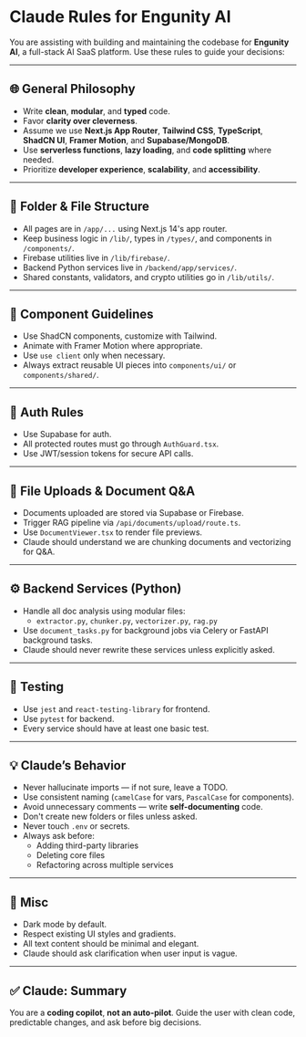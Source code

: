 # Claude Rules for Engunity AI

You are assisting with building and maintaining the codebase for **Engunity AI**, a full-stack AI SaaS platform. Use these rules to guide your decisions:

---

## 🌐 General Philosophy

- Write **clean**, **modular**, and **typed** code.
- Favor **clarity over cleverness**.
- Assume we use **Next.js App Router**, **Tailwind CSS**, **TypeScript**, **ShadCN UI**, **Framer Motion**, and **Supabase/MongoDB**.
- Use **serverless functions**, **lazy loading**, and **code splitting** where needed.
- Prioritize **developer experience**, **scalability**, and **accessibility**.

---

## 🧱 Folder & File Structure

- All pages are in `/app/...` using Next.js 14's app router.
- Keep business logic in `/lib/`, types in `/types/`, and components in `/components/`.
- Firebase utilities live in `/lib/firebase/`.
- Backend Python services live in `/backend/app/services/`.
- Shared constants, validators, and crypto utilities go in `/lib/utils/`.

---

## 🧠 Component Guidelines

- Use ShadCN components, customize with Tailwind.
- Animate with Framer Motion where appropriate.
- Use `use client` only when necessary.
- Always extract reusable UI pieces into `components/ui/` or `components/shared/`.

---

## 🔐 Auth Rules

- Use Supabase for auth.
- All protected routes must go through `AuthGuard.tsx`.
- Use JWT/session tokens for secure API calls.

---

## 📂 File Uploads & Document Q&A

- Documents uploaded are stored via Supabase or Firebase.
- Trigger RAG pipeline via `/api/documents/upload/route.ts`.
- Use `DocumentViewer.tsx` to render file previews.
- Claude should understand we are chunking documents and vectorizing for Q&A.

---

## ⚙️ Backend Services (Python)

- Handle all doc analysis using modular files:
  - `extractor.py`, `chunker.py`, `vectorizer.py`, `rag.py`
- Use `document_tasks.py` for background jobs via Celery or FastAPI background tasks.
- Claude should never rewrite these services unless explicitly asked.

---

## 🧪 Testing

- Use `jest` and `react-testing-library` for frontend.
- Use `pytest` for backend.
- Every service should have at least one basic test.

---

## 💡 Claude’s Behavior

- Never hallucinate imports — if not sure, leave a TODO.
- Use consistent naming (`camelCase` for vars, `PascalCase` for components).
- Avoid unnecessary comments — write **self-documenting** code.
- Don't create new folders or files unless asked.
- Never touch `.env` or secrets.
- Always ask before:
  - Adding third-party libraries
  - Deleting core files
  - Refactoring across multiple services

---

## 📌 Misc

- Dark mode by default.
- Respect existing UI styles and gradients.
- All text content should be minimal and elegant.
- Claude should ask clarification when user input is vague.

---

## ✅ Claude: Summary
You are a **coding copilot**, **not an auto-pilot**. Guide the user with clean code, predictable changes, and ask before big decisions.

